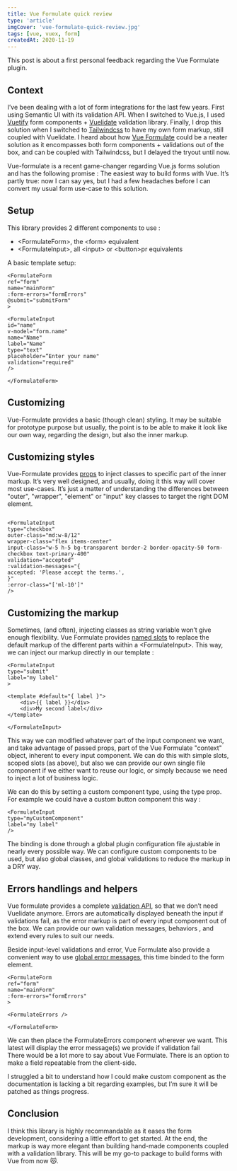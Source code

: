 ```yaml
---
title: Vue Formulate quick review
type: 'article'
imgCover: 'vue-formulate-quick-review.jpg'
tags: [vue, vuex, form]
createdAt: 2020-11-19
---
```


This post is about a first personal feedback regarding the Vue Formulate plugin.
<!--more-->

## Context

I’ve been dealing with a lot of form integrations for the last few years. First using Semantic UI with its validation API. When I switched to Vue.js, I used [Vuetify](https://vuetifyjs.com/en/components/forms/#forms) form components + [Vuelidate](https://vuelidate.js.org/) validation library. Finally, I drop this solution when I switched to [Tailwindcss](https://tailwindcss.com/) to have my own form markup, still coupled with Vuelidate. I heard about how [Vue Formulate](https://vueformulate.com/) could be a neater solution as it encompasses both form components + validations out of the box, and can be coupled with Tailwindcss, but I delayed the tryout until now. 

Vue-formulate is a recent game-changer regarding Vue.js forms solution and has the following promise : The easiest way to build forms with Vue. It’s partly true: now I can say yes, but I had a few headaches before I can convert my usual form use-case to this solution. 

## Setup

This library provides 2 different components to use : 

* &lt;FormulateForm&gt;, the &lt;form&gt; equivalent
* &lt;FormulateInput&gt;, all &lt;input&gt; or &lt;button&gt;pr equivalents

 A basic template setup:

```js{}
<FormulateForm 
ref="form" 
name="mainForm" 
:form-errors="formErrors" 
@submit="submitForm" 
> 

<FormulateInput 
id="name" 
v-model="form.name" 
name="Name" 
label="Name" 
type="text" 
placeholder=“Enter your name" 
validation="required" 
/> 

</FormulateForm> 
```

## Customizing

Vue-Formulate provides a basic (though clean) styling. It may be suitable for prototype purpose but usually, the point is to be able to make it look like our own way, regarding the design, but also the inner markup.

## Customizing styles

Vue-Formulate provides [props](https://vueformulate.com/guide/theming/customizing-classes/#class-keys) to inject classes to specific part of the inner markup. It’s very well designed, and usually, doing it this way will cover most use-cases. It’s just a matter of understanding the differences between "outer", "wrapper", "element" or "input" key classes to target the right DOM element. 

```js{}

<FormulateInput 
type="checkbox"
outer-class="md:w-8/12"
wrapper-class="flex items-center"
input-class="w-5 h-5 bg-transparent border-2 border-opacity-50 form-checkbox text-primary-400"
validation="accepted"
:validation-messages="{
accepted: 'Please accept the terms.',
}"
:error-class="['ml-10']"
/> 
```

## Customizing the markup

Sometimes, (and often), injecting classes as string variable won’t give enough flexibility. Vue Formulate provides [named slots](https://vueformulate.com/guide/inputs/slots/#available-slots) to replace the default markup of the different parts within a &lt;FormulateInput&gt;. This way, we can inject our markup directly in our template : 

```js{}
<FormulateInput 
type="submit" 
label="my label" 
> 

<template #default="{ label }"> 
    <div>{{ label }}</div> 
    <div>My second label</div>     
</template> 

</FormulateInput>
```

This way we can modified whatever part of the input component we want, and take advantage of passed props, part of the Vue Formulate "context" object, inherent to every input component. We can do this with simple slots, scoped slots (as above), but also we can provide our own single file component if we either want to reuse our logic, or simply because we need to inject a lot of business logic.

We can do this by setting a custom component type, using the type prop. For example we could have a custom button component this way :

```js{}
<FormulateInput 
type="myCustomComponent" 
label="my label" 
/> 
```

The binding is done through a global plugin configuration file ajustable in nearly every possible way. We can configure custom components to be used, but also global classes, and global validations to reduce the markup in a DRY way. 

## Errors handlings and helpers

Vue formulate provides a complete [validation API](https://vueformulate.com/guide/validation/), so that we don’t need Vuelidate anymore. Errors are automatically displayed beneath the input if validations fail, as the error markup is part of every input component out of the box. We can provide our own validation messages, behaviors , and extend every rules to suit our needs. 

Beside input-level validations and error, Vue Formulate also provide a convenient way to use [global error messages](https://vueformulate.com/guide/forms/error-handling/), this time binded to the form element.

```js{}
<FormulateForm 
ref="form" 
name="mainForm" 
:form-errors="formErrors" 
> 

<FormulateErrors /> 

</FormulateForm> 
```

We can then place the FormulateErrors component wherever we want.  This latest will display the error message(s) we provide if validation fail  
There would be a lot more to say about Vue Formulate. There is an option to make a field repeatable from the client-side. 

I struggled a bit to understand how I could make custom component as the documentation is lacking a bit regarding examples, but I’m sure it will be patched as things progress. 

## Conclusion

I think this library is highly recommandable as it eases the form development, considering a little effort to get started. At the end, the markup is way more elegant than building hand-made components coupled with a validation library. This will be my go-to package to build forms with Vue from now 😻.